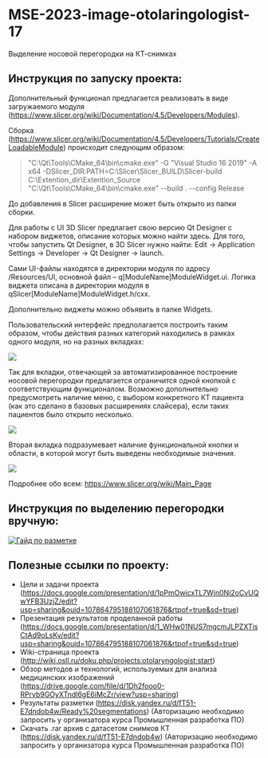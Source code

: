 # MSE-2023-image-otolaringologist-17
Выделение носовой перегородки на КТ-снимках

## Инструкция по запуску проекта:
  Дополнительный функционал предлагается реализовать в виде загружаемого модуля (https://www.slicer.org/wiki/Documentation/4.5/Developers/Modules). 
  
  Сборка (https://www.slicer.org/wiki/Documentation/4.5/Developers/Tutorials/CreateLoadableModule) происходит следующим образом:
  > "C:\Qt\Tools\CMake_64\bin\cmake.exe" -G "Visual Studio 16 2019" -A x64 -DSlicer_DIR:PATH=C:\Slicer\Slicer_BUILD\Slicer-build C:\Extention_dir\Extention_Source
  > "С:\Qt\Tools\CMake_64\bin\cmake.exe" --build . --config Release
  
  До добавления в Slicer расширение может быть открыто из папки сборки.
  
  Для работы с UI 3D Slicer предлагает свою версию Qt Designer с набором виджетов, описание которых можно найти здесь. Для того, чтобы запустить Qt Designer, в 3D Slicer нужно найти: Edit -> Application Settings -> Developer -> Qt Designer -> launch. 
  
  Сами UI-файлы находятся в директории модуля по адресу /Resources/UI, основной файл – q[ModuleName]ModuleWidget.ui. Логика виджета описана в директории модуля в qSlicer[ModuleName]ModuleWidget.h/cxx.
  
  Дополнительно виджеты можно объявить в папке Widgets.
  
  Пользовательский интерфейс предполагается построить таким образом, чтобы действия разных категорий находились в рамках одного модуля, но на разных вкладках:
  
  ![](https://media.discordapp.net/attachments/1096592198872600698/1116455530706239700/image.png?width=817&height=237)
  
  Так для вкладки, отвечающей за автоматизированное построение носовой перегородки предлагается ограничится одной кнопкой с соответствующим функционалом. Возможно дополнительно предусмотреть наличие меню, с выбором конкретного КТ пациента (как это сделано в базовых расширениях слайсера), если таких пациентов было открыто несколько.
  
   ![](https://media.discordapp.net/attachments/1096592198872600698/1116455993769996338/image.png?width=819&height=168)
   
   Вторая вкладка подразумевает наличие функциональной кнопки и области, в которой могут быть выведены необходимые значения.
   
   ![](https://media.discordapp.net/attachments/1096592198872600698/1116456143733149716/image.png?width=831&height=327)
   
   Подробнее обо всем:  https://www.slicer.org/wiki/Main_Page
   
## Инструкция по выделению перегородки вручную:
  [![Гайд по разметке](https://i.imgur.com/BeHjgIv.png)](https://vimeo.com/834458416?share=copy)
  
## Полезные ссылки по проекту:
  - Цели и задачи проекта (https://docs.google.com/presentation/d/1pPmOwicxTL7Wjn0Ni2oCvUQwYFB3UzjZ/edit?usp=sharing&ouid=107864795188107061876&rtpof=true&sd=true)
  - Презентация результатов проделанной работы (https://docs.google.com/presentation/d/1_WHw01NUS7mgcmJLPZXTisCtAd9oLsKy/edit?usp=sharing&ouid=107864795188107061876&rtpof=true&sd=true)
  - Wiki-страница проекта (http://wiki.osll.ru/doku.php/projects:otolaryngologist:start)
  - Обзор методов и технологий, используемых для анализа медицинских изображений (https://drive.google.com/file/d/1Dh2fooo0-RPrvb9GOyXTndl6gE6iMcZr/view?usp=sharing)
  - Результаты  разметки (https://disk.yandex.ru/d/fT51-E7dndob4w/Ready%20segmentations) (Авторизацию необходимо запросить у организатора курса Промышленная разработка ПО)
  - Скачать .rar архив с датасетом снимков КТ (https://disk.yandex.ru/d/fT51-E7dndob4w) (Авторизацию необходимо запросить у организатора курса Промышленная разработка ПО)
